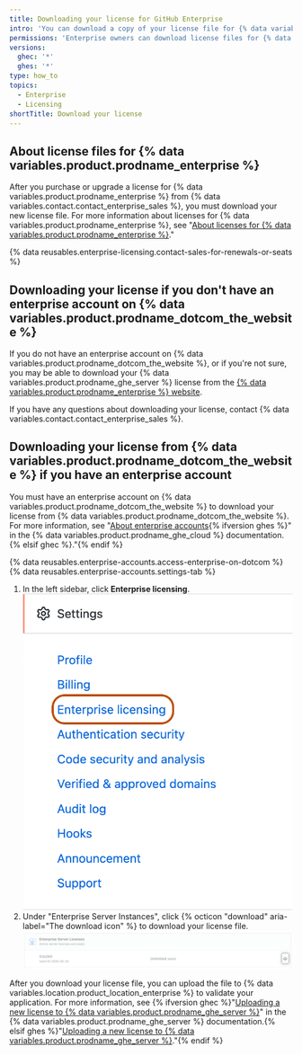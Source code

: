 ```yaml
---
title: Downloading your license for GitHub Enterprise
intro: 'You can download a copy of your license file for {% data variables.product.prodname_ghe_server %}.'
permissions: 'Enterprise owners can download license files for {% data variables.product.prodname_ghe_server %}.'
versions:
  ghec: '*'
  ghes: '*'
type: how_to
topics:
  - Enterprise
  - Licensing
shortTitle: Download your license
---
```


## About license files for {% data variables.product.prodname_enterprise %}

After you purchase or upgrade a license for {% data variables.product.prodname_enterprise %} from {% data variables.contact.contact_enterprise_sales %}, you must download your new license file. For more information about licenses for {% data variables.product.prodname_enterprise %}, see "[About licenses for {% data variables.product.prodname_enterprise %}](/billing/managing-your-license-for-github-enterprise/about-licenses-for-github-enterprise)."

{% data reusables.enterprise-licensing.contact-sales-for-renewals-or-seats %}

## Downloading your license if you don't have an enterprise account on {% data variables.product.prodname_dotcom_the_website %}

If you do not have an enterprise account on {% data variables.product.prodname_dotcom_the_website %}, or if you're not sure, you may be able to download your {% data variables.product.prodname_ghe_server %} license from the [{% data variables.product.prodname_enterprise %} website](https://enterprise.github.com/download).

If you have any questions about downloading your license, contact {% data variables.contact.contact_enterprise_sales %}.

## Downloading your license from {% data variables.product.prodname_dotcom_the_website %} if you have an enterprise account

You must have an enterprise account on {% data variables.product.prodname_dotcom_the_website %} to download your license from {% data variables.product.prodname_dotcom_the_website %}. For more information, see "[About enterprise accounts](/enterprise-cloud@latest/admin/overview/about-enterprise-accounts){% ifversion ghes %}" in the {% data variables.product.prodname_ghe_cloud %} documentation.{% elsif ghec %}."{% endif %}

{% data reusables.enterprise-accounts.access-enterprise-on-dotcom %}
{% data reusables.enterprise-accounts.settings-tab %}
1. In the left sidebar, click **Enterprise licensing**.
  !["Enterprise licensing" tab in the enterprise account settings sidebar](/assets/images/help/enterprises/enterprise-licensing-tab.png)
1. Under "Enterprise Server Instances", click {% octicon "download" aria-label="The download icon" %} to download your license file.
  ![Download GitHub Enterprise Server license](/assets/images/help/business-accounts/download-ghes-license.png)

After you download your license file, you can upload the file to {% data variables.location.product_location_enterprise %} to validate your application. For more information, see {% ifversion ghec %}"[Uploading a new license to {% data variables.product.prodname_ghe_server %}](/enterprise-server/billing/managing-your-license-for-github-enterprise/uploading-a-new-license-to-github-enterprise-server)" in the {% data variables.product.prodname_ghe_server %} documentation.{% elsif ghes %}"[Uploading a new license to {% data variables.product.prodname_ghe_server %}](/enterprise-server/billing/managing-your-license-for-github-enterprise/uploading-a-new-license-to-github-enterprise-server)."{% endif %}
